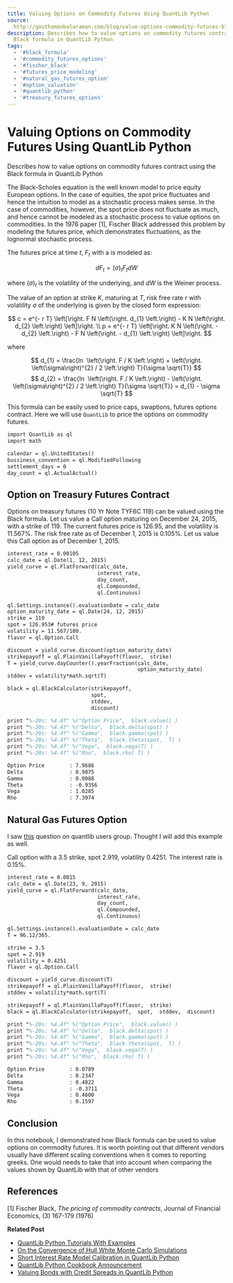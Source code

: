 ```yaml
---
title: Valuing Options on Commodity Futures Using QuantLib Python
source: 
  http://gouthamanbalaraman.com/blog/value-options-commodity-futures-black-formula-quantlib-python.html
description: Describes how to value options on commodity futures contract using the
  Black formula in QuantLib Python
tags:
  - '#black_formula'
  - '#commodity_futures_options'
  - '#fischer_black'
  - '#futures_price_modeling'
  - '#natural_gas_futures_option'
  - '#option_valuation'
  - '#quantlib_python'
  - '#treasury_futures_options'
---
```

# Valuing Options on Commodity Futures Using QuantLib Python
Describes how to value options on commodity futures contract using the Black formula in QuantLib Python

The Black-Scholes equation is the well known model to price equity European options. In the case of equities,  the spot price fluctuates and hence the intuition to model as a stochastic process makes sense. In the case of commodities,  however,  the spot price does not fluctuate as much,  and hence cannot be modeled as a stochastic process to value options on commodities. In the 1976 paper \[1\],  Fischer Black addressed this problem by modeling the futures price,  which demonstrates fluctuations,  as the lognormal stochastic process.

The futures price at time $t$,  $F_{t}$ with a is modeled as:

$$
d F_{t}  = \left(\sigma\right)_{t} F_{t} d W
$$

where $\left(\sigma\right)_{t}$ is the volatility of the underlying,  and $d W$ is the Weiner process.

The value of an option at strike $K$,  maturing at $T$,  risk free rate $r$ with volatility $\sigma$ of the underlying is given by the closed form expression:

$$
c  =  e^{- r T} \left[\right. F N \left(\right. d_{1} \left.\right) - K N \left(\right. d_{2} \left.\right) \left]\right. \\ p  =  e^{- r T} \left[\right. K N \left(\right. - d_{2} \left.\right) - F N \left(\right. - d_{1} \left.\right) \left]\right.
$$

where

$$
d_{1}  =  \frac{ln ⁡ \left(\right. F / K \left.\right) + \left(\right. \left(\sigma\right)^{2} / 2 \left.\right) T}{\sigma \sqrt{T}} $$$$ d_{2}  =  \frac{ln ⁡ \left(\right. F / K \left.\right) - \left(\right. \left(\sigma\right)^{2} / 2 \left.\right) T}{\sigma \sqrt{T}} = d_{1} - \sigma \sqrt{T}
$$

This formula can be easily used to price caps,  swaptions,  futures options contract. Here we will use `QuantLib` to price the options on commodity futures.

```latex
import QuantLib as ql
import math

calendar = ql.UnitedStates()
bussiness_convention = ql.ModifiedFollowing
settlement_days = 0
day_count = ql.ActualActual()
```

## Option on Treasury Futures Contract

Options on treasury futures (10 Yr Note TYF6C 119) can be valued using the Black formula. Let us value a Call option maturing on December 24,  2015,  with a strike of 119. The current futures price is 126.95,  and the volatility is 11.567%. The risk free rate as of December 1,  2015 is 0.105%. Let us value this Call option as of December 1,  2015.

```latex
interest_rate = 0.00105
calc_date = ql.Date(1, 12, 2015)
yield_curve = ql.FlatForward(calc_date,  
                             interest_rate, 
                             day_count, 
                             ql.Compounded, 
                             ql.Continuous)

ql.Settings.instance().evaluationDate = calc_date
option_maturity_date = ql.Date(24, 12, 2015)
strike = 119
spot = 126.953# futures price
volatility = 11.567/100.
flavor = ql.Option.Call

discount = yield_curve.discount(option_maturity_date)
strikepayoff = ql.PlainVanillaPayoff(flavor,  strike)
T = yield_curve.dayCounter().yearFraction(calc_date,  
                                          option_maturity_date)
stddev = volatility*math.sqrt(T)

black = ql.BlackCalculator(strikepayoff,  
                           spot,  
                           stddev,  
                           discount)

print "%-20s: %4.4f" %("Option Price",  black.value() )
print "%-20s: %4.4f" %("Delta",  black.delta(spot) )
print "%-20s: %4.4f" %("Gamma",  black.gamma(spot) )
print "%-20s: %4.4f" %("Theta",  black.theta(spot,  T) )
print "%-20s: %4.4f" %("Vega",  black.vega(T) )
print "%-20s: %4.4f" %("Rho",  black.rho( T) )

```

```latex
Option Price        : 7.9686
Delta               : 0.9875
Gamma               : 0.0088
Theta               : -0.9356
Vega                : 1.0285
Rho                 : 7.3974
```

## Natural Gas Futures Option

I saw [this](http://quantlib0.\1.n7.nabble.com/Quantlib-methods-for-option-pricing-td17018.html) question on quantlib users group. Thought I will add this example as well.

Call option with a 3.5 strike,  spot 2.919,  volatility 0.4251. The interest rate is 0.15%.

```latex
interest_rate = 0.0015
calc_date = ql.Date(23, 9, 2015)
yield_curve = ql.FlatForward(calc_date,  
                             interest_rate, 
                             day_count, 
                             ql.Compounded, 
                             ql.Continuous)

ql.Settings.instance().evaluationDate = calc_date
T = 96.12/365.

strike = 3.5
spot = 2.919
volatility = 0.4251
flavor = ql.Option.Call

discount = yield_curve.discount(T)
strikepayoff = ql.PlainVanillaPayoff(flavor,  strike)
stddev = volatility*math.sqrt(T)

strikepayoff = ql.PlainVanillaPayoff(flavor,  strike)
black = ql.BlackCalculator(strikepayoff,  spot,  stddev,  discount)

print "%-20s: %4.4f" %("Option Price",  black.value() )
print "%-20s: %4.4f" %("Delta",  black.delta(spot) )
print "%-20s: %4.4f" %("Gamma",  black.gamma(spot) )
print "%-20s: %4.4f" %("Theta",  black.theta(spot,  T) )
print "%-20s: %4.4f" %("Vega",  black.vega(T) )
print "%-20s: %4.4f" %("Rho",  black.rho( T) )
```

```latex
Option Price        : 0.0789
Delta               : 0.2347
Gamma               : 0.4822
Theta               : -0.3711
Vega                : 0.4600
Rho                 : 0.1597
```

## Conclusion

In this notebook,  I demonstrated how Black formula can be used to value options on commodity futures. It is worth pointing out that different vendors usually have different scaling conventions when it comes to reporting greeks. One would needs to take that into account when comparing the values shown by QuantLib with that of other vendors

## References

\[1\] Fischer Black,  *The pricing of commodity contracts*,  Journal of Financial Economics,  (3) 167-179 (1976)

**Related Post**

- [QuantLib Python Tutorials With Examples](http://gouthamanbalaraman.com/blog/quantlib-python-tutorials-with-examples.html)
- [On the Convergence of Hull White Monte Carlo Simulations](http://gouthamanbalaraman.com/blog/hull-white-simulation-monte-carlo-convergence.html)
- [Short Interest Rate Model Calibration in QuantLib Python](http://gouthamanbalaraman.com/blog/short-interest-rate-model-calibration-quantlib.html)
- [QuantLib Python Cookbook Announcement](http://gouthamanbalaraman.com/blog/quantlib-python-cookbook-announcement.html)
- [Valuing Bonds with Credit Spreads in QuantLib Python](http://gouthamanbalaraman.com/blog/bonds-with-spreads-quantlib-python.html)